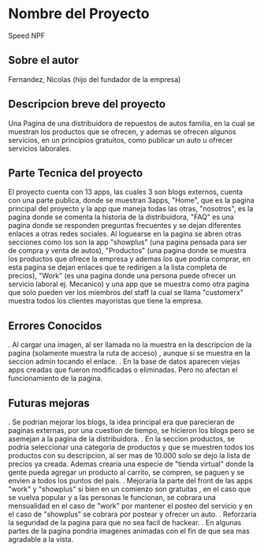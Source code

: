 # Nombre del Proyecto
Speed NPF
## Sobre el autor
Fernandez, Nicolas (hijo del fundador de la empresa)
## Descripcion breve del proyecto
Una Pagina de una distribuidora de repuestos de autos familia, en la cual se muestran los productos que 
se ofrecen, y ademas se ofrecen algunos servicios, en un principios gratuitos, como publicar un auto u ofrecer 
servicios laborales.
## Parte Tecnica del proyecto
El proyecto cuenta con 13 apps, las cuales 3 son blogs externos, cuenta con una parte publica, donde se muestran 3apps, "Home", que es la pagina principal del proyecto y la app que maneja todas las otras, "nosotros", es la pagina donde se comenta la historia de la distribuidora, "FAQ" es una pagina donde se responden preguntas frecuentes y se dejan diferentes enlaces a otras redes sociales.
Al loguearse en la pagina se abren otras secciones como los son la app "showplus" (una pagina pensada para ser de compra y venta de autos), "Productos" (una pagina donde se muestra los productos que ofrece la empresa y ademas los que podria comprar, en esta pagina se dejan enlaces que te redirigen a la lista completa de precios), "Work" (es una pagina donde una persona puede ofrecer un servicio laboral ej. Mecanico) y una app que se muestra como otra pagina que solo pueden ver los miembros del staff la cual se llama "customerx" muestra todos los clientes mayoristas que tiene la empresa.
## Errores Conocidos
. Al cargar una imagen, al ser llamada no la muestra en la descripcion de la pagina (solamente muestra la ruta de acceso) , aunque si se muestra en la seccion admin tocando el enlace.
. En la base de datos aparecen viejas apps creadas que fueron modificadas o eliminadas. Pero no afectan el funcionamiento de la pagina.
## Futuras mejoras
. Se podrian mejorar los blogs, la idea principal era que parecieran de paginas externas, por una cuestion de tiempo, se hicieron los blogs pero se asemejan a la pagina de la distribuidora.
. En la seccion productos, se podria seleccionar una categoria de productos y que se muestren todos los productos con su descripcion, al ser mas de 10.000 solo se dejo la lista de precios ya creada. Ademas crearia una especie de "tienda virtual" donde la gente pueda agregar un producto al carrito, se compren, se paguen y se envien a todos los puntos del pais.
. Mejoraria la parte del front de las apps "work" y "showplus" si bien en un comienzo son gratuitas , en el caso que se vuelva popular y a las personas le funcionan, se cobrara una mensualidad en el caso de "work" por mantener el posteo del servicio y en el caso de "showplus" se cobrara por postear y ofrecer un auto.
. Reforzaria la seguridad de la pagina para que no sea facil de hackear.
. En algunas partes de la pagina pondria imagenes animadas con el fin de que sea mas agradable a la vista.
